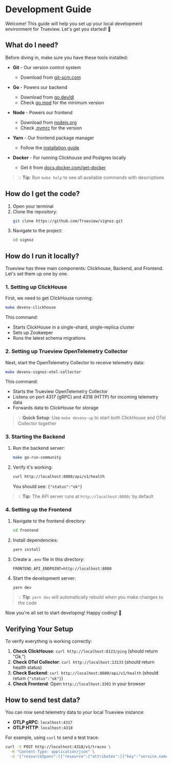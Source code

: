 # Development Guide

Welcome! This guide will help you set up your local development environment for Trueview. Let's get you started! 🚀

## What do I need?

Before diving in, make sure you have these tools installed:

- **Git** - Our version control system
  - Download from [git-scm.com](https://git-scm.com/)

- **Go** - Powers our backend
  - Download from [go.dev/dl](https://go.dev/dl/)
  - Check [go.mod](../../go.mod#L3) for the minimum version


- **Node** - Powers our frontend
  - Download from [nodejs.org](https://nodejs.org)
  - Check [.nvmrc](../../frontend/.nvmrc) for the version

- **Yarn** - Our frontend package manager
  - Follow the [installation guide](https://yarnpkg.com/getting-started/install)

- **Docker** - For running Clickhouse and Postgres locally
  - Get it from [docs.docker.com/get-docker](https://docs.docker.com/get-docker/)

> 💡 **Tip**: Run `make help` to see all available commands with descriptions

## How do I get the code?

1. Open your terminal
2. Clone the repository:
   ```bash
   git clone https://github.com/Trueview/signoz.git
   ```
3. Navigate to the project:
   ```bash
   cd signoz
   ```

## How do I run it locally?

Trueview has three main components: Clickhouse, Backend, and Frontend. Let's set them up one by one.

### 1. Setting up ClickHouse

First, we need to get ClickHouse running:

```bash
make devenv-clickhouse
```

This command:
- Starts ClickHouse in a single-shard, single-replica cluster
- Sets up Zookeeper
- Runs the latest schema migrations

### 2. Setting up Trueview OpenTelemetry Collector

Next, start the OpenTelemetry Collector to receive telemetry data:

```bash
make devenv-signoz-otel-collector
```

This command:
- Starts the Trueview OpenTelemetry Collector
- Listens on port 4317 (gRPC) and 4318 (HTTP) for incoming telemetry data
- Forwards data to ClickHouse for storage

> 💡 **Quick Setup**: Use `make devenv-up` to start both ClickHouse and OTel Collector together

### 3. Starting the Backend

1. Run the backend server:
   ```bash
   make go-run-community
   ```

2. Verify it's working:
   ```bash
   curl http://localhost:8080/api/v1/health
   ```

   You should see: `{"status":"ok"}`

> 💡 **Tip**: The API server runs at `http://localhost:8080/` by default

### 4. Setting up the Frontend

1. Navigate to the frontend directory:
   ```bash
   cd frontend
   ```

2. Install dependencies:
   ```bash
   yarn install
   ```

3. Create a `.env` file in this directory:
   ```env
   FRONTEND_API_ENDPOINT=http://localhost:8080
   ```

4. Start the development server:
   ```bash
   yarn dev
   ```

> 💡 **Tip**: `yarn dev` will automatically rebuild when you make changes to the code

Now you're all set to start developing! Happy coding! 🎉

## Verifying Your Setup
To verify everything is working correctly:

1. **Check ClickHouse**: `curl http://localhost:8123/ping` (should return "Ok.")
2. **Check OTel Collector**: `curl http://localhost:13133` (should return health status)
3. **Check Backend**: `curl http://localhost:8080/api/v1/health` (should return `{"status":"ok"}`)
4. **Check Frontend**: Open `http://localhost:3301` in your browser

## How to send test data?

You can now send telemetry data to your local Trueview instance:

- **OTLP gRPC**: `localhost:4317`
- **OTLP HTTP**: `localhost:4318`

For example, using `curl` to send a test trace:
```bash
curl -X POST http://localhost:4318/v1/traces \
  -H "Content-Type: application/json" \
  -d '{"resourceSpans":[{"resource":{"attributes":[{"key":"service.name","value":{"stringValue":"test-service"}}]},"scopeSpans":[{"spans":[{"traceId":"12345678901234567890123456789012","spanId":"1234567890123456","name":"test-span","startTimeUnixNano":"1609459200000000000","endTimeUnixNano":"1609459201000000000"}]}]}]}'
```
